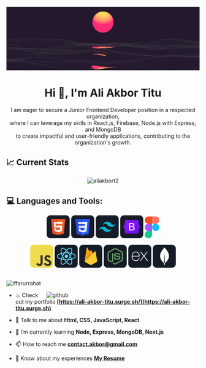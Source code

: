 ![logo](https://github.com/aliakbort2/aliakbort2/blob/main/images/banner.jpg)

<h1 align="center">Hi 👋, I'm Ali Akbor Titu</h1>
<p align="center">I am eager to secure a Junior Frontend Developer position in a respected organization, <br/> where I can leverage my skills in React.js, Firebase, Node.js with Express, and MongoDB <br/> to create impactful and user-friendly applications, contributing to the organization's growth.</p>

## 📈 Current Stats

<p img align="center"><img align="center" src="https://github-readme-streak-stats.herokuapp.com/?user=aliakbort2&theme=react&hide_border=true&background=0D1117&stroke=0D1117&fire=0ABC81&sideLabels=0ABC81&currStreakNum=0ABC81&ring=0ABC81&currStreakLabel=0ABC81&sideNums=01795C" alt="aliakbort2" /></p>

## :computer: Languages and Tools:

<p align="center">
<img src="https://github.com/aliakbort2/aliakbort2/blob/main/images/icons/HTML.png"/>
<img src="https://github.com/aliakbort2/aliakbort2/blob/main/images/icons/css.png"/>
<img src="https://github.com/aliakbort2/aliakbort2/blob/main/images/icons/tailwind.png"/>
<img src="https://github.com/aliakbort2/aliakbort2/blob/main/images/icons/Bootsrap.png"/>
<img src="https://github.com/aliakbort2/aliakbort2/blob/main/images/icons/figma.png"/>
</p>
<p align="center">
<img src="https://github.com/aliakbort2/aliakbort2/blob/main/images/icons/JavaScript.png"/>
<img src="https://github.com/aliakbort2/aliakbort2/blob/main/images/icons/react.png"/>
<img src="https://github.com/aliakbort2/aliakbort2/blob/main/images/icons/firebase.png"/>
<img src="https://github.com/aliakbort2/aliakbort2/blob/main/images/icons/node.png"/>
<img src="https://github.com/aliakbort2/aliakbort2/blob/main/images/icons/express.png"/>
<img src="https://github.com/aliakbort2/aliakbort2/blob/main/images/icons/mongo.png"/>
</p>

##

 <!-- <p align="left"> <img src="https://komarev.com/ghpvc/?username=aliakbort2&label=Profile%20views&color=0e75b6&style=flat" alt="aliakbort2" /> </p> -->
 <p align="left"> <img src="https://komarev.com/ghpvc/?username=iffarurrahat&label=Profile%20views&color=0e75b6&style=flat" alt="iffarurrahat" /> </p>

<img align="right" width="400" src="https://raw.githubusercontent.com/onimur/.github/master/.resources/git-header.svg" alt="github">

- ♨ Check out my portfolio **[https://ali-akbor-titu.surge.sh/](https://ali-akbor-titu.surge.sh)**

- 💬 Talk to me about **Html, CSS, JavaScript, React**

- 🌱 I’m currently learning **Node, Express, MongoDB, Next.js**

- 📫 How to reach me **contact.akbor@gmail.com**

- 📄 Know about my experiences **[My Resume](https://drive.google.com/file/d/1a9Vqk5Mskn-wjUa5QA14g3PtW42e6eJm/view?usp=sharing)**
